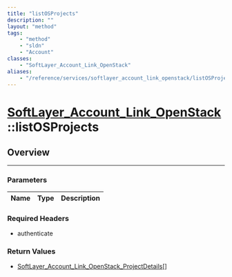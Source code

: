```yaml
---
title: "listOSProjects"
description: ""
layout: "method"
tags:
    - "method"
    - "sldn"
    - "Account"
classes:
    - "SoftLayer_Account_Link_OpenStack"
aliases:
    - "/reference/services/softlayer_account_link_openstack/listOSProjects"
---
```

# [SoftLayer_Account_Link_OpenStack](/reference/services/SoftLayer_Account_Link_OpenStack)::listOSProjects





## Overview 


-----

### Parameters 
|Name | Type | Description |
| --- | --- | --- |


### Required Headers
* authenticate


### Return Values
* <a href='/reference/datatypes/SoftLayer_Account_Link_OpenStack_ProjectDetails'>SoftLayer_Account_Link_OpenStack_ProjectDetails[] </a>




